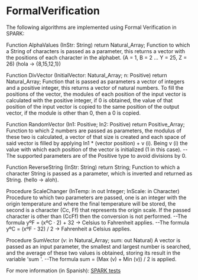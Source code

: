 # FormalVerification
The following algorithms are implemented using Formal Verification in SPARK:

Function AlphaValues ​​(InStr: String) return Natural_Array; Function to which a String of characters is passed as a parameter, this returns a vector with the positions of each character in the alphabet. (A = 1, B = 2 ... Y = 25, Z = 26) (hola -> {8,15,12,1})

Function DivVector (InitialVector: Natural_Array; n: Positive) return Natural_Array; Function that is passed as parameters a vector of integers and a positive integer, this returns a vector of natural numbers. To fill the positions of the vector, the modules of each position of the input vector is calculated with the positive integer, if 0 is obtained, the value of that position of the input vector is copied to the same position of the output vector, if the module is other than 0, then a 0 is copied.

Function RandomVector (In1: Positive; In2: Positive) return Positive_Array; Function to which 2 numbers are passed as parameters, the modulus of these two is calculated, a vector of that size is created and each space of said vector is filled by applying In1 * (vector position) + v (i). Being v (i) the value with which each position of the vector is initialized (1 in this case). --The supported parameters are of the Positive type to avoid divisions by 0.

Function ReverseString (InStr: String) return String; Function to which a character String is passed as a parameter, which is inverted and returned as String. (hello -> aloh).

Procedure ScaleChanger (InTemp: in out Integer; InScale: in Character) Procedure to which two parameters are passed, one is an integer with the origin temperature and where the final temperature will be stored, the second is a character (Cc, Ff) that represents the origin scale. If the passed character is other than (CcFf) then the conversion is not performed. --The formula yºF = (xºC · 2) + 32 -> Celsius to Fahrenheit applies. --The formula yºC = (xºF - 32) / 2 -> Fahrenheit a Celsius applies.

Procedure SumVector (v: in Natural_Array; sum: out Natural) A vector is passed as an input parameter, the smallest and largest number is searched, and the average of these two values is obtained, storing its result in the variable 'sum '. --The formula sum = (Max (v) + Min (v)) / 2 is applied.

For more information (in Spanish): [SPARK tests](https://github.com/Prashant-JT/FormalVerification/blob/master/PR3-Pr1-SPARK.pdf) 
